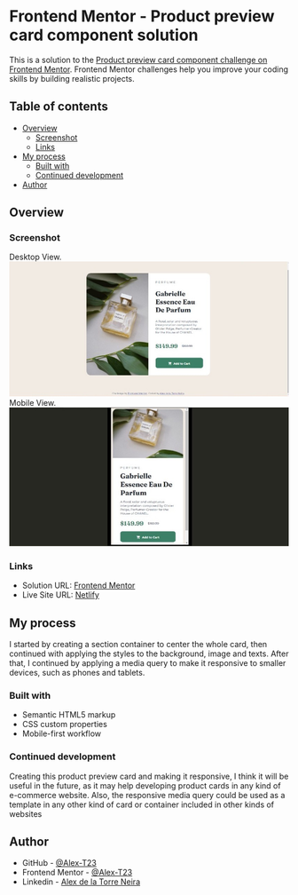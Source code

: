 # Frontend Mentor - Product preview card component solution

This is a solution to the [Product preview card component challenge on Frontend Mentor](https://www.frontendmentor.io/challenges/product-preview-card-component-GO7UmttRfa). Frontend Mentor challenges help you improve your coding skills by building realistic projects. 

## Table of contents

- [Overview](#overview)
  - [Screenshot](#screenshot)
  - [Links](#links)
- [My process](#my-process)
  - [Built with](#built-with)
  - [Continued development](#continued-development)
- [Author](#author)


## Overview

### Screenshot

Desktop View.
![](./images/desktop-screenshot.jpeg)
Mobile View.
![](./images/mobile-screenshot.jpeg)

### Links

- Solution URL: [Frontend Mentor]()
- Live Site URL: [Netlify](https://product-preview-card-alex.netlify.app/)

## My process

I started by creating a section container to center the whole card, then continued with applying the styles to the background, image and texts. After that, I continued by applying a media query to make it responsive to smaller devices, such as phones and tablets.

### Built with

- Semantic HTML5 markup
- CSS custom properties
- Mobile-first workflow


### Continued development

Creating this product preview card and making it responsive, I think it will be useful in the future, as it may help developing product cards in any kind of e-commerce website. Also, the responsive media query could be used as a template in any other kind of card or container included in other kinds of websites

## Author

- GitHub - [@Alex-T23](https://github.com/Alex-T23)
- Frontend Mentor - [@Alex-T23](https://www.frontendmentor.io/profile/Alex-T23)
- Linkedin - [Alex de la Torre Neira](https://www.linkedin.com/in/alex-de-la-torre-neira-6b1bb620a/)
